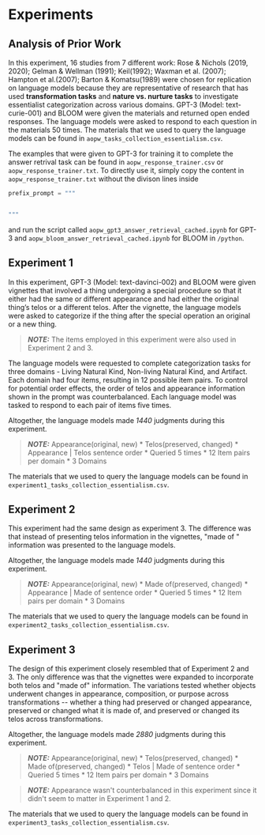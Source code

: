 # Experiments

## Analysis of Prior Work

In this experiment, 16 studies from 7 different work: Rose & Nichols (2019, 2020); Gelman & Wellman (1991); Keil(1992); Waxman et al. (2007); Hampton et al.(2007); Barton & Komatsu(1989) were chosen for replication on language models because they are representative of research that has used <b>transformation tasks</b> and <b>nature vs. nurture tasks</b> to investigate essentialist categorization across various domains. GPT-3 (Model: text-curie-001) and BLOOM were given the materials and returned open ended responses. The language models were asked to respond to each question in the materials 50 times.  The materials that we used to query the language models can be found in `aopw_tasks_collection_essentialism.csv`. 

The examples that were given to GPT-3 for training it to complete the answer retrival task can be found in `aopw_response_trainer.csv` or `aopw_response_trainer.txt`. To directly use it, simply copy the content in `aopw_response_trainer.txt` without the divison lines inside 

```python
prefix_prompt = """


"""
```
 and run the script called `aopw_gpt3_answer_retrieval_cached.ipynb` for GPT-3 and `aopw_bloom_answer_retrieval_cached.ipynb` for BLOOM in `/python`.

## Experiment 1

In this experiment, GPT-3 (Model: text-davinci-002) and BLOOM were given vignettes that involved a thing undergoing a special procedure so that it either had the same or different appearance and had either the original thing’s telos or a different telos. After the vignette, the language models were asked to categorize if the thing after the special operation an original or a new thing. 

>**_NOTE:_** The items employed in this experiment were also used in Experiment 2 and 3.

The language models were requested to complete categorization tasks for three domains - Living Natural Kind, Non-living Natural Kind, and Artifact. Each domain had four items, resulting in 12 possible item pairs. To control for potential order effects, the order of telos and appearance information shown in the prompt was counterbalanced. Each language model was tasked to respond to each pair of items five times. 

Altogether, the language models made <i>1440</i> judgments during this experiment. 

> **_NOTE:_** Appearance(original, new) * Telos(preserved, changed) * Appearance | Telos sentence order * Queried 5 times * 12 Item pairs per domain * 3 Domains


The materials that we used to query the language models can be found in `experiment1_tasks_collection_essentialism.csv`.


## Experiment 2

This experiment had the same design as experiment 3. The difference was that instead of presenting telos information in the vignettes, "made of " information was presented to the language models.

Altogether, the language models made <i>1440</i> judgments during this experiment. 

> **_NOTE:_** Appearance(original, new) * Made of(preserved, changed) * Appearance | Made of sentence order * Queried 5 times * 12 Item pairs per domain * 3 Domains


The materials that we used to query the language models can be found in `experiment2_tasks_collection_essentialism.csv`.


## Experiment 3

The design of this experiment closely resembled that of Experiment 2 and 3. The only difference was that the vignettes were expanded to incorporate both telos and "made of" information. The variations tested whether objects underwent changes in appearance, composition, or purpose across transformations -- whether a thing had preserved or changed appearance, preserved or changed what it is made of, and preserved or changed its telos across transformations.

Altogether, the language models made <i>2880</i> judgments during this experiment. 

> **_NOTE:_** Appearance(original, new) * Telos(preserved, changed) * Made of(preserved, changed) * Telos | Made of sentence order * Queried 5 times * 12 Item pairs per domain * 3 Domains

> **_NOTE:_** Appearance wasn't counterbalanced in this experiment since it didn't seem to matter in Experiment 1 and 2.


The materials that we used to query the language models can be found in `experiment3_tasks_collection_essentialism.csv`.
